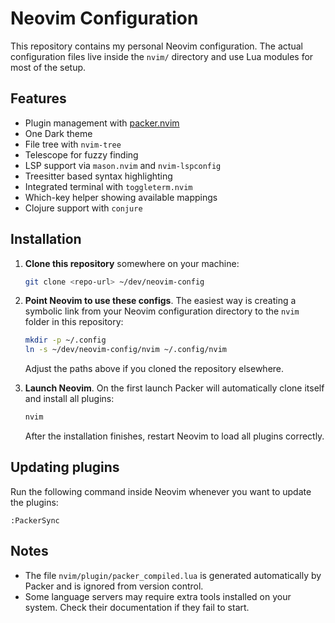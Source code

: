 # Neovim Configuration

This repository contains my personal Neovim configuration. The actual
configuration files live inside the `nvim/` directory and use Lua modules
for most of the setup.

## Features

- Plugin management with [packer.nvim](https://github.com/wbthomason/packer.nvim)
- One Dark theme
- File tree with `nvim-tree`
- Telescope for fuzzy finding
- LSP support via `mason.nvim` and `nvim-lspconfig`
- Treesitter based syntax highlighting
- Integrated terminal with `toggleterm.nvim`
- Which-key helper showing available mappings
- Clojure support with `conjure`

## Installation

1. **Clone this repository** somewhere on your machine:

   ```bash
   git clone <repo-url> ~/dev/neovim-config
   ```

2. **Point Neovim to use these configs**. The easiest way is creating a
   symbolic link from your Neovim configuration directory to the `nvim`
   folder in this repository:

   ```bash
   mkdir -p ~/.config
   ln -s ~/dev/neovim-config/nvim ~/.config/nvim
   ```

   Adjust the paths above if you cloned the repository elsewhere.

3. **Launch Neovim**. On the first launch Packer will automatically clone
   itself and install all plugins:

   ```bash
   nvim
   ```

   After the installation finishes, restart Neovim to load all plugins
   correctly.

## Updating plugins

Run the following command inside Neovim whenever you want to update the
plugins:

```vim
:PackerSync
```

## Notes

- The file `nvim/plugin/packer_compiled.lua` is generated automatically by
  Packer and is ignored from version control.
- Some language servers may require extra tools installed on your system.
  Check their documentation if they fail to start.

